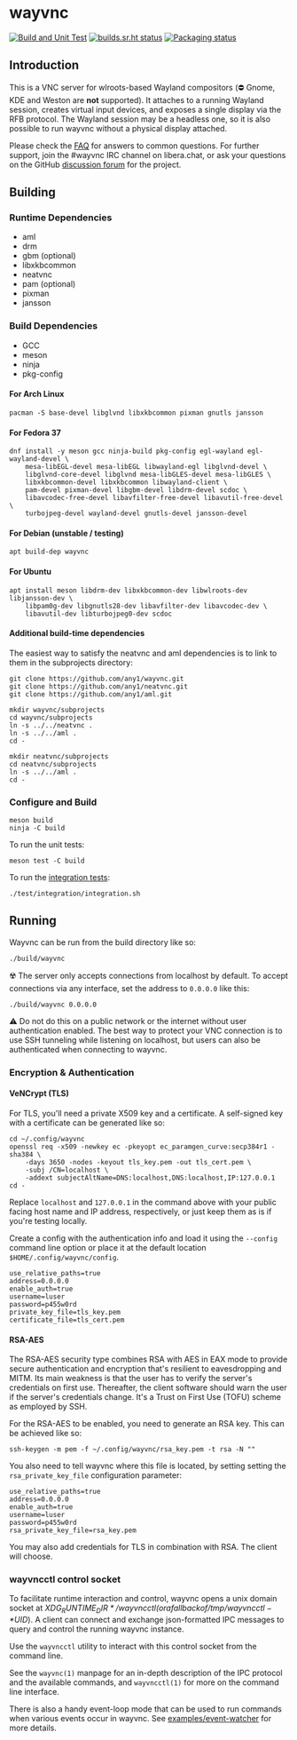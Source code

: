 # wayvnc

[![Build and Unit Test](https://github.com/any1/wayvnc/actions/workflows/build.yml/badge.svg)](https://github.com/any1/wayvnc/actions/workflows/build.yml)
[![builds.sr.ht status](https://builds.sr.ht/~andri/wayvnc.svg)](https://builds.sr.ht/~andri/wayvnc?)
[![Packaging status](https://repology.org/badge/tiny-repos/wayvnc.svg)](https://repology.org/project/wayvnc/versions)

## Introduction
This is a VNC server for wlroots-based Wayland compositors (:no_entry: Gnome,
KDE and Weston are **not** supported). It attaches to a running Wayland session,
creates virtual input devices, and exposes a single display via the RFB
protocol. The Wayland session may be a headless one, so it is also possible
to run wayvnc without a physical display attached.

Please check the [FAQ](FAQ.md) for answers to common questions. For further
support, join the #wayvnc IRC channel on libera.chat, or ask your questions on the
GitHub [discussion forum](https://github.com/any1/wayvnc/discussions) for the
project.

## Building
### Runtime Dependencies
 * aml
 * drm
 * gbm (optional)
 * libxkbcommon
 * neatvnc
 * pam (optional)
 * pixman
 * jansson

### Build Dependencies
 * GCC
 * meson
 * ninja
 * pkg-config

#### For Arch Linux
```
pacman -S base-devel libglvnd libxkbcommon pixman gnutls jansson
```

#### For Fedora 37
```
dnf install -y meson gcc ninja-build pkg-config egl-wayland egl-wayland-devel \
	mesa-libEGL-devel mesa-libEGL libwayland-egl libglvnd-devel \
	libglvnd-core-devel libglvnd mesa-libGLES-devel mesa-libGLES \
	libxkbcommon-devel libxkbcommon libwayland-client \
	pam-devel pixman-devel libgbm-devel libdrm-devel scdoc \
	libavcodec-free-devel libavfilter-free-devel libavutil-free-devel \
	turbojpeg-devel	wayland-devel gnutls-devel jansson-devel
```

#### For Debian (unstable / testing)
```
apt build-dep wayvnc
```

#### For Ubuntu
```
apt install meson libdrm-dev libxkbcommon-dev libwlroots-dev libjansson-dev \
	libpam0g-dev libgnutls28-dev libavfilter-dev libavcodec-dev \
	libavutil-dev libturbojpeg0-dev scdoc
```

#### Additional build-time dependencies

The easiest way to satisfy the neatvnc and aml dependencies is to link to them
in the subprojects directory:
```
git clone https://github.com/any1/wayvnc.git
git clone https://github.com/any1/neatvnc.git
git clone https://github.com/any1/aml.git

mkdir wayvnc/subprojects
cd wayvnc/subprojects
ln -s ../../neatvnc .
ln -s ../../aml .
cd -

mkdir neatvnc/subprojects
cd neatvnc/subprojects
ln -s ../../aml .
cd -
```

### Configure and Build
```
meson build
ninja -C build
```

To run the unit tests:
```
meson test -C build
```

To run the [integration tests](test/integration/README.md):
```
./test/integration/integration.sh
```

## Running
Wayvnc can be run from the build directory like so:
```
./build/wayvnc
```

:radioactive: The server only accepts connections from localhost by default. To
accept connections via any interface, set the address to `0.0.0.0` like this:
```
./build/wayvnc 0.0.0.0
```

:warning: Do not do this on a public network or the internet without
user authentication enabled. The best way to protect your VNC connection is to
use SSH tunneling while listening on localhost, but users can also be
authenticated when connecting to wayvnc.

### Encryption & Authentication

#### VeNCrypt (TLS)
For TLS, you'll need a private X509 key and a certificate. A self-signed key
with a certificate can be generated like so:
```
cd ~/.config/wayvnc
openssl req -x509 -newkey ec -pkeyopt ec_paramgen_curve:secp384r1 -sha384 \
	-days 3650 -nodes -keyout tls_key.pem -out tls_cert.pem \
	-subj /CN=localhost \
	-addext subjectAltName=DNS:localhost,DNS:localhost,IP:127.0.0.1
cd -
```
Replace `localhost` and `127.0.0.1` in the command above with your public facing
host name and IP address, respectively, or just keep them as is if you're
testing locally.

Create a config with the authentication info and load it using the `--config`
command line option or place it at the default location
`$HOME/.config/wayvnc/config`.
```
use_relative_paths=true
address=0.0.0.0
enable_auth=true
username=luser
password=p455w0rd
private_key_file=tls_key.pem
certificate_file=tls_cert.pem
```

#### RSA-AES
The RSA-AES security type combines RSA with AES in EAX mode to provide secure
authentication and encryption that's resilient to eavesdropping and MITM. Its
main weakness is that the user has to verify the server's credentials on first
use. Thereafter, the client software should warn the user if the server's
credentials change. It's a Trust on First Use (TOFU) scheme as employed by SSH.

For the RSA-AES to be enabled, you need to generate an RSA key. This can be
achieved like so:
```
ssh-keygen -m pem -f ~/.config/wayvnc/rsa_key.pem -t rsa -N ""
```

You also need to tell wayvnc where this file is located, by setting setting the
`rsa_private_key_file` configuration parameter:
```
use_relative_paths=true
address=0.0.0.0
enable_auth=true
username=luser
password=p455w0rd
rsa_private_key_file=rsa_key.pem
```

You may also add credentials for TLS in combination with RSA. The client will
choose.

### wayvncctl control socket

To facilitate runtime interaction and control, wayvnc opens a unix domain socket
at *$XDG_RUNTIME_DIR*/wayvncctl (or a fallback of /tmp/wayvncctl-*$UID*). A
client can connect and exchange json-formatted IPC messages to query and control
the running wayvnc instance.

Use the `wayvncctl` utility to interact with this control socket from the
command line.

See the `wayvnc(1)` manpage for an in-depth description of the IPC protocol and
the available commands, and `wayvncctl(1)` for more on the command line
interface.

There is also a handy event-loop mode that can be used to run commands when
various events occur in wayvnc. See
[examples/event-watcher](examples/event-watcher) for more details.
